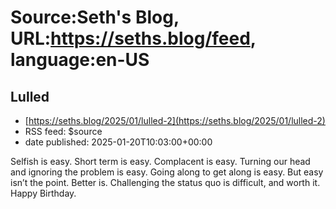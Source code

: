 # Source:Seth's Blog, URL:https://seths.blog/feed, language:en-US

## Lulled
 - [https://seths.blog/2025/01/lulled-2](https://seths.blog/2025/01/lulled-2)
 - RSS feed: $source
 - date published: 2025-01-20T10:03:00+00:00

Selfish is easy. Short term is easy. Complacent is easy. Turning our head and ignoring the problem is easy. Going along to get along is easy. But easy isn’t the point. Better is. Challenging the status quo is difficult, and worth it. Happy Birthday.

